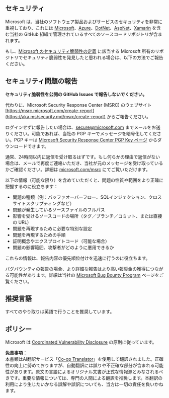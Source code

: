 <!--
CO_OP_TRANSLATOR_METADATA:
{
  "original_hash": "57f14126c1c6add76b3aef3844dfe4e3",
  "translation_date": "2025-07-16T15:39:19+00:00",
  "source_file": "SECURITY.md",
  "language_code": "ja"
}
-->
## セキュリティ

Microsoft は、当社のソフトウェア製品およびサービスのセキュリティを非常に重視しており、これには [Microsoft](https://github.com/Microsoft)、[Azure](https://github.com/Azure)、[DotNet](https://github.com/dotnet)、[AspNet](https://github.com/aspnet)、[Xamarin](https://github.com/xamarin) を含む当社の GitHub 組織で管理されているすべてのソースコードリポジトリが含まれます。

もし、[Microsoft のセキュリティ脆弱性の定義](https://aka.ms/security.md/definition) に該当する Microsoft 所有のリポジトリでセキュリティ脆弱性を発見したと思われる場合は、以下の方法でご報告ください。

## セキュリティ問題の報告

**セキュリティ脆弱性を公開の GitHub Issues で報告しないでください。**

代わりに、Microsoft Security Response Center (MSRC) のウェブサイト [https://msrc.microsoft.com/create-report](https://aka.ms/security.md/msrc/create-report) からご報告ください。

ログインせずに報告したい場合は、[secure@microsoft.com](mailto:secure@microsoft.com) までメールをお送りください。可能であれば、当社の PGP キーでメッセージを暗号化してください。PGP キーは [Microsoft Security Response Center PGP Key ページ](https://aka.ms/security.md/msrc/pgp) からダウンロードできます。

通常、24時間以内に返信を受け取るはずです。もし何らかの理由で返信がない場合は、メールで再度ご連絡いただき、当社が元のメッセージを受け取っているかご確認ください。詳細は [microsoft.com/msrc](https://www.microsoft.com/msrc) にてご覧いただけます。

以下の情報（可能な限り）を含めていただくと、問題の性質や範囲をより正確に把握するのに役立ちます：

  * 問題の種類（例：バッファオーバーフロー、SQLインジェクション、クロスサイトスクリプティングなど）
  * 問題が発生しているソースファイルのフルパス
  * 影響を受けるソースコードの場所（タグ／ブランチ／コミット、または直接の URL）
  * 問題を再現するために必要な特別な設定
  * 問題を再現するための手順
  * 証明概念やエクスプロイトコード（可能な場合）
  * 問題の影響範囲、攻撃者がどのように悪用できるか

これらの情報は、報告内容の優先順位付けを迅速に行うのに役立ちます。

バグバウンティの報告の場合、より詳細な報告はより高い報奨金の獲得につながる可能性があります。詳細は当社の [Microsoft Bug Bounty Program](https://aka.ms/security.md/msrc/bounty) ページをご覧ください。

## 推奨言語

すべてのやり取りは英語で行うことを推奨しています。

## ポリシー

Microsoft は [Coordinated Vulnerability Disclosure](https://aka.ms/security.md/cvd) の原則に従っています。

**免責事項**：  
本書類はAI翻訳サービス「[Co-op Translator](https://github.com/Azure/co-op-translator)」を使用して翻訳されました。正確性の向上に努めておりますが、自動翻訳には誤りや不正確な部分が含まれる可能性があります。原文の言語によるオリジナル文書が正式な情報源とみなされるべきです。重要な情報については、専門の人間による翻訳を推奨します。本翻訳の利用により生じたいかなる誤解や誤訳についても、当方は一切の責任を負いかねます。